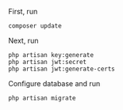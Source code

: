 First, run
```
composer update
```

Next, run
```
php artisan key:generate
php artisan jwt:secret
php artisan jwt:generate-certs
```

Configure database and run
```
php artisan migrate
```

